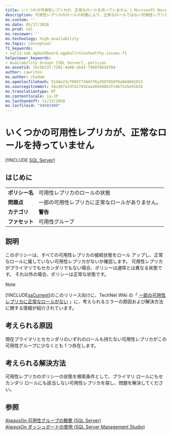 ```yaml
---
title: いくつかの可用性レプリカが、正常なロールを持っていません | Microsoft Docs
description: 可用性レプリカのロールの状態により、正常なロールではない可用性レプリカが存在するかどうかを確認します。
ms.custom: ''
ms.date: 05/17/2016
ms.prod: sql
ms.reviewer: ''
ms.technology: high-availability
ms.topic: conceptual
f1_keywords:
- sql13.swb.agdashboard.agp6allroleshealthy.issues.f1
helpviewer_keywords:
- Availability Groups [SQL Server], policies
ms.assetid: 7ec5b337-7201-4a66-a541-7560f8b18784
author: cawrites
ms.author: chadam
ms.openlocfilehash: 514de23cf905f7344f76a3597658f8a9d40d1013
ms.sourcegitcommit: 54cd97a33f417432aa26b948b3fc4b71a5e9162b
ms.translationtype: HT
ms.contentlocale: ja-JP
ms.lasthandoff: 11/13/2020
ms.locfileid: "94583900"
---
```

# <a name="some-availability-replicas-do-not-have-a-healthy-role"></a>いくつかの可用性レプリカが、正常なロールを持っていません
[!INCLUDE [SQL Server](../../../includes/applies-to-version/sqlserver.md)]
    
## <a name="introduction"></a>はじめに  
  
|||  
|-|-|  
|**ポリシー名**|可用性レプリカのロールの状態|  
|**問題点**|一部の可用性レプリカに正常なロールがありません。|  
|**カテゴリ**|**警告**|  
|**ファセット**|可用性グループ|  
  
## <a name="description"></a>説明  
 このポリシーは、すべての可用性レプリカの接続状態をロール アップし、正常なロールに属していない可用性レプリカがないか確認します。 可用性レプリカがプライマリでもセカンダリでもない場合、ポリシーは通常とは異なる状態です。 それ以外の場合、ポリシーは正常な状態です。  
  
> [!NOTE]  
>  [!INCLUDE[ssCurrent](../../../includes/sscurrent-md.md)]のこのリリース向けに、TechNet Wiki の「 [一部の可用性レプリカに正常なロールがない](https://go.microsoft.com/fwlink/p/?LinkId=220854) 」に、考えられるエラーの原因および解決方法に関する情報が紹介されています。  
  
## <a name="possible-causes"></a>考えられる原因  
 現在プライマリとセカンダリのいずれのロールも持たない可用性レプリカがこの可用性グループに少なくとも 1 つ存在します。  
  
## <a name="possible-solution"></a>考えられる解決方法  
 可用性レプリカのポリシーの状態を検索条件として、プライマリ ロールにもセカンダリ ロールにも該当しない可用性レプリカを探し、問題を解決してください。  
  
## <a name="see-also"></a>参照  
 [AlwaysOn 可用性グループの概要 &#40;SQL Server&#41;](../../../database-engine/availability-groups/windows/overview-of-always-on-availability-groups-sql-server.md)   
 [AlwaysOn ダッシュボードの使用 &#40;SQL Server Management Studio&#41;](../../../database-engine/availability-groups/windows/use-the-always-on-dashboard-sql-server-management-studio.md)  
  
  
